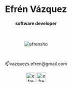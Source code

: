 <h1 align="center">Efrén Vázquez</h1>
<h4 align="center">software developer</h4>

<br/>
<p align="center"><img align="center" src="https://github-readme-stats.vercel.app/api/top-langs/?username=efrensho&layout=compact&hide=html" alt="efrensho" /></p>

<br/>
<p align="center">📫vazquezs.efren@gmail.com</p>
<p align="center">
<a href="https://codepen.io/efrensho" target="blank"><img align="center" src="https://cdn.jsdelivr.net/npm/simple-icons@3.0.1/icons/codepen.svg" alt="efrensho" height="30" width="30" /></a>
<a href="https://twitter.com/efrenshou" target="blank"><img align="center" src="https://cdn.jsdelivr.net/npm/simple-icons@3.0.1/icons/twitter.svg" alt="efrenshou" height="30" width="30" /></a>
</p>

